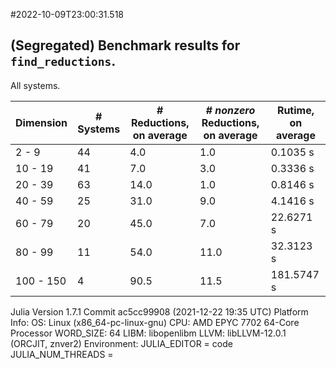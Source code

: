 #2022-10-09T23:00:31.518

## (Segregated) Benchmark results for `find_reductions`.
All systems.


| Dimension | # Systems | # Reductions, on average | # *nonzero* Reductions, on average | Rutime, on average |
| --------- | --------- | ------------------------ | ---------------------------------- |------------------- |
| 2 - 9 | 44| 4.0| 1.0| 0.1035 s|
| 10 - 19 | 41| 7.0| 3.0| 0.3336 s|
| 20 - 39 | 63| 14.0| 1.0| 0.8146 s|
| 40 - 59 | 25| 31.0| 9.0| 4.1416 s|
| 60 - 79 | 20| 45.0| 7.0| 22.6271 s|
| 80 - 99 | 11| 54.0| 11.0| 32.3123 s|
| 100 - 150 | 4| 90.5| 11.5| 181.5747 s|

Julia Version 1.7.1
Commit ac5cc99908 (2021-12-22 19:35 UTC)
Platform Info:
  OS: Linux (x86_64-pc-linux-gnu)
  CPU: AMD EPYC 7702 64-Core Processor
  WORD_SIZE: 64
  LIBM: libopenlibm
  LLVM: libLLVM-12.0.1 (ORCJIT, znver2)
Environment:
  JULIA_EDITOR = code
  JULIA_NUM_THREADS = 

